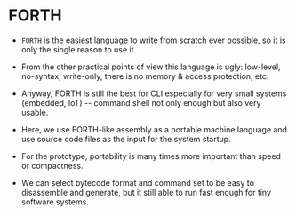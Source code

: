 # FORTH

* `FORTH` is the easiest language to write from scratch ever possible, so it is
  only the single reason to use it.

* From the other practical points of view this language is ugly: low-level,
  no-syntax, write-only, there is no memory & access protection, etc.

* Anyway, FORTH is still the best for CLI especially for very small systems
  (embedded, IoT) -- command shell not only enough but also very usable.  

* Here, we use FORTH-like assembly as a portable machine language and use source
  code files as the input for the system startup.

* For the prototype, portability is many times more important than speed or
  compactness.
  
* We can select bytecode format and command set to be easy to disassemble and
  generate, but it still able to run fast enough for tiny software systems.
